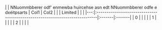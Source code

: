 |    | NNuommbberer odf’ enmewba huircehse asn edt NNuommbberer odfe e dxéitpsarts   | Col1   | Col2   |
|    | Limited                                                                       |        |        |
|---:|:------------------------------------------------------------------------------|:-------|:-------|
|  0 |                                                                               |        |        |
|  1 |                                                                               |        |        |
|  2 |                                                                               |        |        |